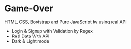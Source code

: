# Game-Over
HTML, CSS, Bootstrap and Pure JavaScript by using real API

- Login & Signup with Validation by Regex
- Real Data With API
- Dark & Light mode
